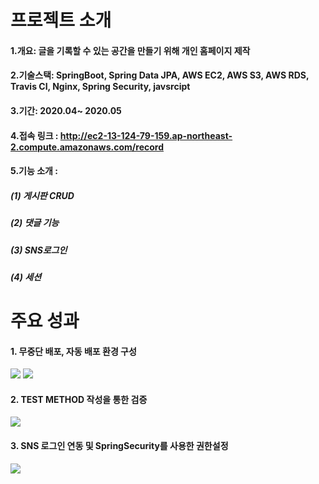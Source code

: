 # 프로젝트 소개

#### 1.개요: 글을 기록할 수 있는 공간을 만들기 위해 개인 홈페이지 제작

#### 2.기술스택: SpringBoot, Spring Data JPA, AWS EC2, AWS S3, AWS RDS, Travis CI, Nginx, Spring Security, javsrcipt

#### 3.기간: 2020.04~ 2020.05

#### 4.접속 링크 : http://ec2-13-124-79-159.ap-northeast-2.compute.amazonaws.com/record

#### 5.기능 소개 : 
 ##### (1) 게시판 CRUD
 ##### (2) 댓글 기능
 ##### (3) SNS로그인
 ##### (4) 세션

# 주요 성과
 
#### 1. 무중단 배포, 자동 배포 환경 구성

 <img src="https://user-images.githubusercontent.com/37204852/82720094-465d7900-9ceb-11ea-996a-0e7644743637.png"/>
 <img src="https://user-images.githubusercontent.com/37204852/82720107-655c0b00-9ceb-11ea-811f-95b719d1e8fb.png"/>
 
#### 2. TEST METHOD 작성을 통한 검증

 <img src="https://user-images.githubusercontent.com/37204852/82720114-74db5400-9ceb-11ea-88fd-2a685fb5328b.png"/>
 
#### 3. SNS 로그인 연동 및 SpringSecurity를 사용한 권한설정

 <img src="https://user-images.githubusercontent.com/37204852/82720146-a5bb8900-9ceb-11ea-9840-c303f36511c9.png"/>
